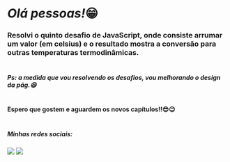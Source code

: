## <h1><em>Olá pessoas!</em>😁</h1> 


<h3>Resolvi o <strong>quinto</strong> desafio de JavaScript, onde consiste arrumar um valor (em celsius) e o resultado mostra a conversão para outras temperaturas termodinâmicas.</h3>



#


<h5>Ps: a medida que vou resolvendo os desafios, vou melhorando o design da pág.😆</h5>

# 

<h4>Espero que gostem e aguardem os novos capítulos!!😎😉</h4>

#

<h5> Minhas redes sociais:</h5>  
    <div> 
        <a href=https://www.instagram.com/pedrorochaducks target="_blank"><img src="https://img.shields.io/badge/-Instagram-%23E4405F?style=for-the-badge&logo=instagram&logoColor=white" target="_blank"></a>
        <a href="https://www.linkedin.com/in/pedrohrocha16" target="_blank"><img src="https://img.shields.io/badge/-LinkedIn-%230077B5?style=for-the-badge&logo=linkedin&logoColor=white" target="_blank"></a> 
    </div>
